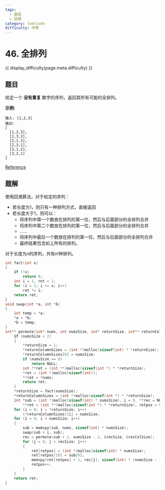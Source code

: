 ```yaml
---
tags:
  - 数组
  - 回溯
category: leetcode
difficulty: 中等
---
```


# 46. 全排列

{{ display_difficulty(page.meta.difficulty) }}

## 题目

给定一个 **没有重复** 数字的序列，返回其所有可能的全排列。

**示例:**

```
输入: [1,2,3]
输出:
[
  [1,2,3],
  [1,3,2],
  [2,1,3],
  [2,3,1],
  [3,1,2],
  [3,2,1]
]
```

[Reference](https://leetcode-cn.com/problems/permutations)

## 题解

使用回溯算法，对于给定的序列：

* 若长度为1，则只有一种排列方式，直接返回
* 若长度大于1，则可以：
    * 将序列中第一个数放在排列的第一位，然后与后面部分的全排列合并
    * 将序列中第二个数放在排列的第一位，然后与后面部分的全排列合并
    * ……
    * 将序列中最后一个数放在排列的第一位，然后与后面部分的全排列合并
    * 最终结果包含如上所有的排列。

对于长度为$n$的序列，共有$n!$种排列。

```c
int fact(int x)
{
    if (!x)
        return 0;
    int i = 1, ret = 1;
    for (i = 1; i <= x; i++)
        ret *= i;
    return ret;
}
void swap(int *a, int *b)
{
    int temp = *a;
    *a = *b;
    *b = temp;
}
int** permute(int* nums, int numsSize, int* returnSize, int** returnColumnSizes){
    if (numsSize < 2)
    {
        *returnSize = 1;
        *returnColumnSizes = (int *)malloc(sizeof(int) * *returnSize);
        *returnColumnSizes[0] = numsSize;
        if (numsSize == 0)
            return NULL;
        int **ret = (int **)malloc(sizeof(int *) * *returnSize);
        *ret = (int *)malloc(sizeof(int));
        **ret = *nums;
        return ret;
    }
    *returnSize = fact(numsSize);
    *returnColumnSizes = (int *)malloc(sizeof(int *) * *returnSize);
    int *sub = (int *)malloc(sizeof(int) * numsSize), i = 0, **rec = NULL, recSize, *recColSize,
        **ret = (int **)malloc(sizeof(int *) * *returnSize), retpos = 0, j = 0;
    for (i = 0; i < *returnSize; i++)
        (*returnColumnSizes)[i] = numsSize;
    for (i = 0; i < numsSize; i++)
    {
        sub = memcpy(sub, nums, sizeof(int) * numsSize);
        swap(sub + i, sub);
        rec = permute(sub + 1, numsSize - 1, &recSize, &recColSize);
        for (j = 0; j < recSize; j++)
        {
            ret[retpos] = (int *)malloc(sizeof(int) * numsSize);
            ret[retpos][0] = sub[0];
            memcpy(ret[retpos] + 1, rec[j], sizeof(int) * (numsSize - 1));
            retpos++;
        }
    }
    return ret;
}
```